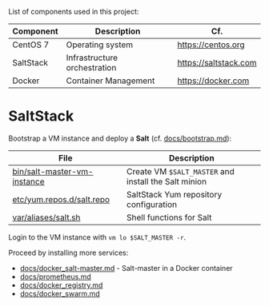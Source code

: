 List of components used in this project:

Component  | Description                   | Cf.
-----------|-------------------------------|-----------------------
CentOS 7   | Operating system              | <https://centos.org>
SaltStack  | Infrastructure orchestration  | <https://saltstack.com>
Docker     | Container Management          | <https://docker.com>

# SaltStack

Bootstrap a VM instance and deploy a **Salt** (cf. [docs/bootstrap.md](docs/bootstrap.md)):

File                                    | Description
----------------------------------------|-----------------------------------------
[bin/salt-master-vm-instance][01]       | Create VM `$SALT_MASTER` and install the Salt minion
[etc/yum.repos.d/salt.repo][08]         | SaltStack Yum repository configuration
[var/aliases/salt.sh][09]               | Shell functions for Salt

Login to the VM instance with `vm lo $SALT_MASTER -r`.

Proceed by installing more services:

* [docs/docker_salt-master.md](docker_salt-master.md) - Salt-master in a Docker container
* [docs/prometheus.md](docs/prometheus.md)
* [docs/docker_registry.md](docs/docker_registry.md)
* [docs/docker_swarm.md](docs/docker_swarm.md)

[01]: bin/salt-master-vm-instance
[08]: etc/yum.repos.d/salt.repo
[09]: var/aliases/salt.sh
